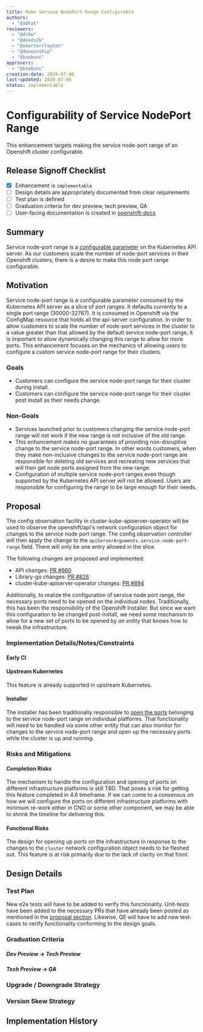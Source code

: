 ```yaml
---
title: Make Service NodePort Range Configurable
authors:
  - "@abhat"
reviewers:
  - "@dcbw"
  - "@deads2k"
  - "@smarterclayton"
  - "@danwinship"
  - "@knobunc"
approvers:
  - "@knobunc"
creation-date: 2020-07-06
last-updated: 2020-07-06
status: implementable
---
```

# Configurability of Service NodePort Range
This enhancement targets making the service node-port range of an Openshift cluster configurable.

## Release Signoff Checklist

- [x] Enhancement is `implementable`
- [ ] Design details are appropriately documented from clear requirements
- [ ] Test plan is defined
- [ ] Graduation criteria for dev preview, tech preview, GA
- [ ] User-facing documentation is created in [openshift-docs](https://github.com/openshift/openshift-docs/)

## Summary

Service node-port range is a [configurable parameter](https://github.com/openshift/cluster-kube-apiserver-operator/blob/master/bindata/v4.1.0/config/defaultconfig.yaml#L147)
on the Kubernetes API server. As our customers scale the number of node-port services in their Openshift clusters,
there is a desire to make this node port range configurable.

## Motivation

Service node-port range is a configurable parameter consumed by the Kubernetes API server as
a slice of port ranges. It defaults currently to a single port range (30000-32767).
It is consumed in Openshift via the ConfigMap resource that holds all the api-server configuration.
In order to allow customers to scale the number of node-port services in the cluster to a value greater
than that allowed by the default service node-port range, it is important to allow dynamically changing this
range to allow for more ports. This enhancement focuses on the mechanics of allowing users to configure a
custom service node-port range for their clusters.

### Goals

- Customers can configure the service node-port range for their cluster during install.
- Customers can configure the service node-port range for their cluster post install as their needs change.

### Non-Goals

- Services launched prior to customers changing the service node-port range will not work if the new range is
  not inclusive of the old range.
- This enhancement makes no guarantees of providing non-disruptive change to the service node-port range.
  In other words customers, when they make non-inclusive changes to the service node-port range are responsible
  for deleting old services and recreating new services that will then get node ports assigned from the
  new range.
- Configuration of multiple service node-port ranges even though supported by the Kubernetes API server will not be
  allowed. Users are responsible for configuring the range to be large enough for their needs.
  
## Proposal

The config observation facility in cluster-kube-apiserver-operator will be used to observe the openshift/api's network 
configuration object for changes to the service node port range. The config observation controller will then apply the
change to the `apiServerArguments.service-node-port-range` field. There will only be one entry allowed in the slice.

The following changes are proposed and implemented:

- API changes: [PR #660](https://github.com/openshift/api/pull/660)
- Library-go changes: [PR #826](https://github.com/openshift/library-go/pull/826)
- cluster-kube-apiserver-operator changes: [PR #894](https://github.com/openshift/cluster-kube-apiserver-operator/pull/894)

Additionally, to realize the configuration of service node port range, the necessary ports need to be opened on the 
individual nodes. Traditionally, this has been the responsibility of the Openshift Installer. But since we want this
configuration to be changed post-install, we need some mechanism to allow for a new set of ports to be opened by _an_
_entity_ that knows how to tweak the infrastructure.

### Implementation Details/Notes/Constraints

#### Early CI

#### Upstream Kubernetes

This feature is already supported in upstream Kubernetes.

#### Installer

The installer has been traditionally responsible to [open the ports](https://github.com/openshift/installer/blob/master/data/data/aws/vpc/sg-worker.tf#L146)
belonging to the service node-port range on individual platforms. That functionality will need to be handled via some
other entity that can also monitor for changes to the service node-port range and open up the necessary ports while the cluster 
is up and running.

### Risks and Mitigations

#### Completion Risks

The mechanism to handle the configuration and opening of ports on different infrastructure platforms is still TBD. 
That poses a risk for getting this feature completed in 4.6 timeframe. If we can come to a consensus on how we will
configure the ports on different infrastructure platforms with minimum re-work either in CNO or some other component,
we may be able to shrink the timeline for delivering this.

#### Functional Risks

The design for opening up ports on the infrastructure in response to the changes to the `cluster` network configuration object
needs to be fleshed out. This feature is at risk primarily due to the lack of clarity on that front.

## Design Details

### Test Plan

New e2e tests will have to be added to verify this functionality. Unit-tests
have been added to the necessary PRs that have already been posted as mentioned
in the [proposal section](##Proposal). Likewise, QE will have to add new test-cases to
verify functionality conforming to the design goals.

### Graduation Criteria

##### Dev Preview -> Tech Preview

##### Tech Preview -> GA 

### Upgrade / Downgrade Strategy

### Version Skew Strategy

## Implementation History
